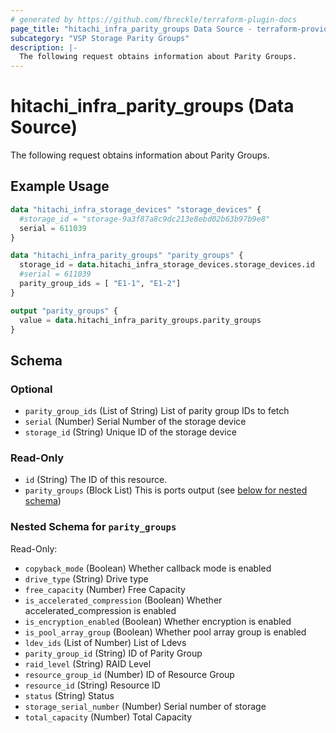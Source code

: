 ```yaml
---
# generated by https://github.com/fbreckle/terraform-plugin-docs
page_title: "hitachi_infra_parity_groups Data Source - terraform-provider-hitachi"
subcategory: "VSP Storage Parity Groups"
description: |-
  The following request obtains information about Parity Groups.
---
```


# hitachi_infra_parity_groups (Data Source)

The following request obtains information about Parity Groups.

## Example Usage

```terraform
data "hitachi_infra_storage_devices" "storage_devices" {
  #storage_id = "storage-9a3f87a8c9dc213e8ebd02b63b97b9e8"
  serial = 611039
}

data "hitachi_infra_parity_groups" "parity_groups" {
  storage_id = data.hitachi_infra_storage_devices.storage_devices.id
  #serial = 611039
  parity_group_ids = [ "E1-1", "E1-2"]
}

output "parity_groups" {
  value = data.hitachi_infra_parity_groups.parity_groups
}
```

<!-- schema generated by tfplugindocs -->
## Schema

### Optional

- `parity_group_ids` (List of String) List of parity group IDs to fetch
- `serial` (Number) Serial Number of the storage device
- `storage_id` (String) Unique ID of the storage device

### Read-Only

- `id` (String) The ID of this resource.
- `parity_groups` (Block List) This is ports output (see [below for nested schema](#nestedblock--parity_groups))

<a id="nestedblock--parity_groups"></a>
### Nested Schema for `parity_groups`

Read-Only:

- `copyback_mode` (Boolean) Whether callback mode is enabled
- `drive_type` (String) Drive type
- `free_capacity` (Number) Free Capacity
- `is_accelerated_compression` (Boolean) Whether accelerated_compression is enabled
- `is_encryption_enabled` (Boolean) Whether encryption is enabled
- `is_pool_array_group` (Boolean) Whether pool array group is enabled
- `ldev_ids` (List of Number) List of Ldevs
- `parity_group_id` (String) ID of Parity Group
- `raid_level` (String) RAID Level
- `resource_group_id` (Number) ID of Resource Group
- `resource_id` (String) Resource  ID
- `status` (String) Status
- `storage_serial_number` (Number) Serial number of storage
- `total_capacity` (Number) Total Capacity


